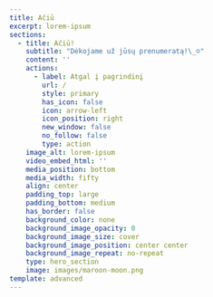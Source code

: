 ```yaml
---
title: Ačiū
excerpt: lorem-ipsum
sections:
  - title: Ačiū!
    subtitle: "Dėkojame už jūsų prenumeratą!\_☺"
    content: ''
    actions:
      - label: Atgal į pagrindinį
        url: /
        style: primary
        has_icon: false
        icon: arrow-left
        icon_position: right
        new_window: false
        no_follow: false
        type: action
    image_alt: lorem-ipsum
    video_embed_html: ''
    media_position: bottom
    media_width: fifty
    align: center
    padding_top: large
    padding_bottom: medium
    has_border: false
    background_color: none
    background_image_opacity: 0
    background_image_size: cover
    background_image_position: center center
    background_image_repeat: no-repeat
    type: hero_section
    image: images/maroon-moon.png
template: advanced
---
```


